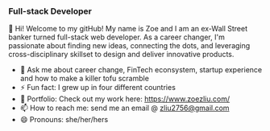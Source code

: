 

### **Full-stack Developer**

👋 Hi! Welcome to my gitHub! My name is Zoe and I am an ex-Wall Street banker turned full-stack web developer. As a career changer, I'm passionate about finding new ideas, connecting the dots, and leveraging cross-disciplinary skillset to design and deliver innovative products.

- 💬 Ask me about career change, FinTech econsystem, startup experience and how to make a killer tofu scramble
- ⚡ Fun fact: I grew up in four different countries
- :evergreen_tree: Portfolio: Check out my work here: https://www.zoezliu.com/
- 📫 How to reach me: send me an email @ zliu2756@gmail.com
- 😄 Pronouns: she/her/hers
